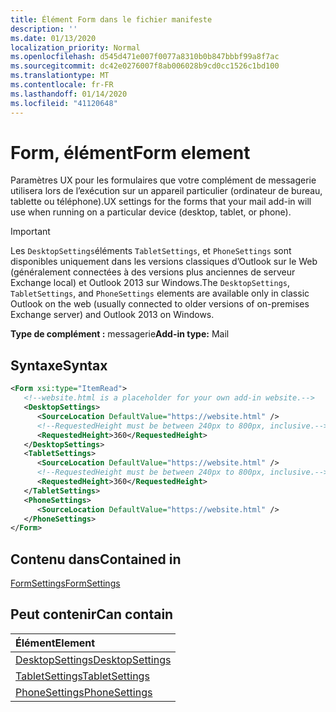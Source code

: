 ```yaml
---
title: Élément Form dans le fichier manifeste
description: ''
ms.date: 01/13/2020
localization_priority: Normal
ms.openlocfilehash: d545d471e007f0077a8310b0b847bbbf99a8f7ac
ms.sourcegitcommit: dc42e0276007f8ab006028b9cd0cc1526c1bd100
ms.translationtype: MT
ms.contentlocale: fr-FR
ms.lasthandoff: 01/14/2020
ms.locfileid: "41120648"
---
```

# <a name="form-element"></a><span data-ttu-id="b9196-102">Form, élément</span><span class="sxs-lookup"><span data-stu-id="b9196-102">Form element</span></span>

<span data-ttu-id="b9196-103">Paramètres UX pour les formulaires que votre complément de messagerie utilisera lors de l’exécution sur un appareil particulier (ordinateur de bureau, tablette ou téléphone).</span><span class="sxs-lookup"><span data-stu-id="b9196-103">UX settings for the forms that your mail add-in will use when running on a particular device (desktop, tablet, or phone).</span></span>

> [!IMPORTANT]
> <span data-ttu-id="b9196-104">Les `DesktopSettings`éléments `TabletSettings`, et `PhoneSettings` sont disponibles uniquement dans les versions classiques d’Outlook sur le Web (généralement connectées à des versions plus anciennes de serveur Exchange local) et Outlook 2013 sur Windows.</span><span class="sxs-lookup"><span data-stu-id="b9196-104">The `DesktopSettings`, `TabletSettings`, and `PhoneSettings` elements are available only in classic Outlook on the web (usually connected to older versions of on-premises Exchange server) and Outlook 2013 on Windows.</span></span>

<span data-ttu-id="b9196-105">**Type de complément :** messagerie</span><span class="sxs-lookup"><span data-stu-id="b9196-105">**Add-in type:** Mail</span></span>

## <a name="syntax"></a><span data-ttu-id="b9196-106">Syntaxe</span><span class="sxs-lookup"><span data-stu-id="b9196-106">Syntax</span></span>

```XML
<Form xsi:type="ItemRead">
   <!--website.html is a placeholder for your own add-in website.-->
   <DesktopSettings>
      <SourceLocation DefaultValue="https://website.html" />
      <!--RequestedHeight must be between 240px to 800px, inclusive.-->
      <RequestedHeight>360</RequestedHeight>
   </DesktopSettings>
   <TabletSettings>
      <SourceLocation DefaultValue="https://website.html" />
      <!--RequestedHeight must be between 240px to 800px, inclusive.-->
      <RequestedHeight>360</RequestedHeight>
   </TabletSettings>
   <PhoneSettings>
      <SourceLocation DefaultValue="https://website.html" />
   </PhoneSettings>
</Form>
```

## <a name="contained-in"></a><span data-ttu-id="b9196-107">Contenu dans</span><span class="sxs-lookup"><span data-stu-id="b9196-107">Contained in</span></span>

[<span data-ttu-id="b9196-108">FormSettings</span><span class="sxs-lookup"><span data-stu-id="b9196-108">FormSettings</span></span>](formsettings.md)


## <a name="can-contain"></a><span data-ttu-id="b9196-109">Peut contenir</span><span class="sxs-lookup"><span data-stu-id="b9196-109">Can contain</span></span>

|<span data-ttu-id="b9196-110">**Élément**</span><span class="sxs-lookup"><span data-stu-id="b9196-110">**Element**</span></span>|
|:-----|
|[<span data-ttu-id="b9196-111">DesktopSettings</span><span class="sxs-lookup"><span data-stu-id="b9196-111">DesktopSettings</span></span>](desktopsettings.md)|
|[<span data-ttu-id="b9196-112">TabletSettings</span><span class="sxs-lookup"><span data-stu-id="b9196-112">TabletSettings</span></span>](tabletsettings.md)|
|[<span data-ttu-id="b9196-113">PhoneSettings</span><span class="sxs-lookup"><span data-stu-id="b9196-113">PhoneSettings</span></span>](phonesettings.md)|
